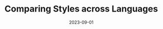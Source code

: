 ---
title: "Comparing Styles across Languages"
collection: publications
permalink: /publications/comparing-style
date: 2023-09-01
venue: 'to appear in EMNLP'
paperurl: 'https://arxiv.org/abs/2310.07135'
citation: <b>Shreya Havaldar</b>, Matthew Pressimone, Eric Wong, & Lyle Ungar (2023)'


---